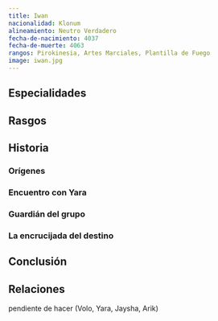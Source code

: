 ```yaml
---
title: Iwan
nacionalidad: Klonum
alineamiento: Neutro Verdadero
fecha-de-nacimiento: 4037
fecha-de-muerte: 4063
rangos: Pirokinesia, Artes Marciales, Plantilla de Fuego
image: iwan.jpg
---
```



## Especialidades



## Rasgos



## Historia

### Orígenes



### Encuentro con Yara



### Guardián del grupo



### La encrucijada del destino



## Conclusión



## Relaciones

pendiente de hacer (Volo, Yara, Jaysha, Arik)